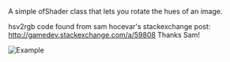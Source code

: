A simple ofShader class that lets you rotate the hues of an image.

hsv2rgb code found from sam hocevar's stackexchange post: http://gamedev.stackexchange.com/a/59808  Thanks Sam!

![Example](/animation.gif)